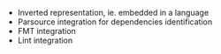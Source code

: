 - Inverted representation, ie. embedded in a language
- Parsource integration for dependencies identification
- FMT integration
- Lint integration
